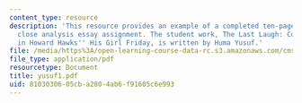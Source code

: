 ```yaml
---
content_type: resource
description: 'This resource provides an example of a completed ten-page comparative
  close analysis essay assignment. The student work, The Last Laugh: Comedy and Gender
  in Howard Hawks'' His Girl Friday, is written by Huma Yusuf.'
file: /media/https%3A/open-learning-course-data-rc.s3.amazonaws.com/cms-796-major-media-texts-fall-2006/8103030605cba2804ab6f91605c6e993_yusuf1.pdf
file_type: application/pdf
resourcetype: Document
title: yusuf1.pdf
uid: 81030306-05cb-a280-4ab6-f91605c6e993
---
```


